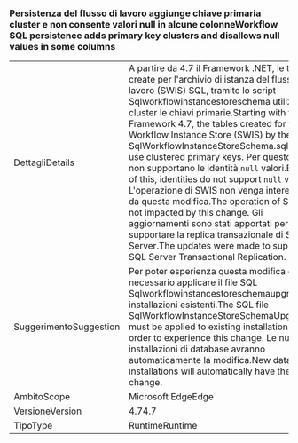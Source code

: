 ### <a name="workflow-sql-persistence-adds-primary-key-clusters-and-disallows-null-values-in-some-columns"></a><span data-ttu-id="2ed18-101">Persistenza del flusso di lavoro aggiunge chiave primaria cluster e non consente valori null in alcune colonne</span><span class="sxs-lookup"><span data-stu-id="2ed18-101">Workflow SQL persistence adds primary key clusters and disallows null values in some columns</span></span>

|   |   |
|---|---|
|<span data-ttu-id="2ed18-102">Dettagli</span><span class="sxs-lookup"><span data-stu-id="2ed18-102">Details</span></span>|<span data-ttu-id="2ed18-103">A partire da 4.7 il Framework .NET, le tabelle create per l'archivio di istanza del flusso di lavoro (SWIS) SQL, tramite lo script Sqlworkflowinstancestoreschema utilizzano cluster le chiavi primarie.</span><span class="sxs-lookup"><span data-stu-id="2ed18-103">Starting with the .NET Framework 4.7, the tables created for the SQL Workflow Instance Store (SWIS) by the SqlWorkflowInstanceStoreSchema.sql script use clustered primary keys.</span></span> <span data-ttu-id="2ed18-104">Per questo motivo, non supportano le identità <code>null</code> valori.</span><span class="sxs-lookup"><span data-stu-id="2ed18-104">Because of this, identities do not support <code>null</code> values.</span></span> <span data-ttu-id="2ed18-105">L'operazione di SWIS non venga interessato da questa modifica.</span><span class="sxs-lookup"><span data-stu-id="2ed18-105">The operation of SWIS is not impacted by this change.</span></span> <span data-ttu-id="2ed18-106">Gli aggiornamenti sono stati apportati per supportare la replica transazionale di SQL Server.</span><span class="sxs-lookup"><span data-stu-id="2ed18-106">The updates were made to support SQL Server Transactional Replication.</span></span>|
|<span data-ttu-id="2ed18-107">Suggerimento</span><span class="sxs-lookup"><span data-stu-id="2ed18-107">Suggestion</span></span>|<span data-ttu-id="2ed18-108">Per poter esperienza questa modifica è necessario applicare il file SQL Sqlworkflowinstancestoreschemaupgrade alle installazioni esistenti.</span><span class="sxs-lookup"><span data-stu-id="2ed18-108">The SQL file SqlWorkflowInstanceStoreSchemaUpgrade.sql must be applied to existing installations in order to experience this change.</span></span> <span data-ttu-id="2ed18-109">Le nuove installazioni di database avranno automaticamente la modifica.</span><span class="sxs-lookup"><span data-stu-id="2ed18-109">New database installations will automatically have the change.</span></span>|
|<span data-ttu-id="2ed18-110">Ambito</span><span class="sxs-lookup"><span data-stu-id="2ed18-110">Scope</span></span>|<span data-ttu-id="2ed18-111">Microsoft Edge</span><span class="sxs-lookup"><span data-stu-id="2ed18-111">Edge</span></span>|
|<span data-ttu-id="2ed18-112">Versione</span><span class="sxs-lookup"><span data-stu-id="2ed18-112">Version</span></span>|<span data-ttu-id="2ed18-113">4.7</span><span class="sxs-lookup"><span data-stu-id="2ed18-113">4.7</span></span>|
|<span data-ttu-id="2ed18-114">Tipo</span><span class="sxs-lookup"><span data-stu-id="2ed18-114">Type</span></span>|<span data-ttu-id="2ed18-115">Runtime</span><span class="sxs-lookup"><span data-stu-id="2ed18-115">Runtime</span></span>|

